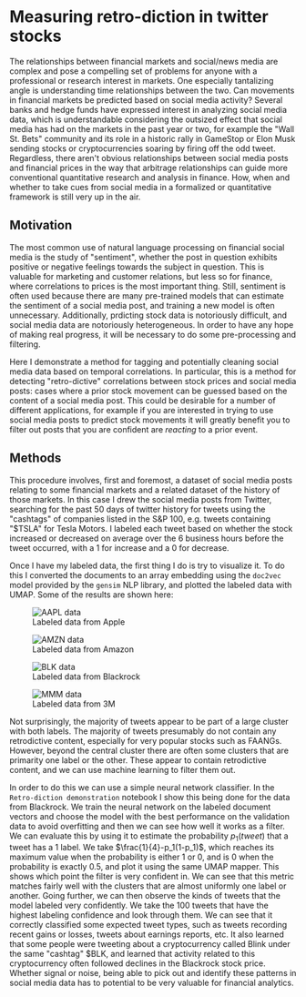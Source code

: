 # Measuring retro-diction in twitter stocks
The relationships between financial markets and social/news media are complex and pose a compelling set of problems for anyone with a professional or research interest in markets. One especially tantalizing angle is understanding time relationships between the two. Can movements in financial markets be predicted based on social media activity? Several banks and hedge funds have expressed interest in analyzing social media data, which is understandable considering the outsized effect that social media has had on the markets in the past year or two, for example the "Wall St. Bets" community and its role in a historic rally in GameStop or Elon Musk sending stocks or cryptocurrencies soaring by firing off the odd tweet. Regardless, there aren't obvious relationships between social media posts and financial prices in the way that arbitrage relationships can guide more conventional quantitative research and analysis in finance. How, when and whether to take cues from social media in a formalized or quantitative framework is still very up in the air. 
## Motivation
The most common use of natural language processing on financial social media is the study of "sentiment", whether the post in question exhibits positive or negative feelings towards the subject in question. This is valuable for marketing and customer relations, but less so for finance, where correlations to prices is the most important thing. Still, sentiment is often used because there are many pre-trained models that can estimate the sentiment of a social media post, and training a new model is often unnecessary. Additionally, prdicting stock data is notoriously difficult, and social media data are notoriously heterogeneous. In order to have any hope of making real progress, it will be necessary to do some pre-processing and filtering.

Here I demonstrate a method for tagging and potentially cleaning social media data based on temporal correlations. In particular, this is a method for detecting "retro-dictive" correlations between stock prices and social media posts: cases where a prior stock movement can be guessed based on the content of a social media post. This could be desirable for a number of different applications, for example if you are interested in trying to use social media posts to predict stock movements it will greatly benefit you to filter out posts that you are confident are _reacting_ to a prior event. 
## Methods
This procedure involves, first and foremost, a dataset of social media posts relating to some financial markets and a related dataset of the history of those markets. In this case I drew the social media posts from Twitter, searching for the past 50 days of twitter history for tweets using the "cashtags" of companies listed in the S&P 100, e.g. tweets containing "$TSLA" for Tesla Motors. I labeled each tweet based on whether the stock increased or decreased on average over the 6 business hours before the tweet occurred, with a 1 for increase and a 0 for decrease. 

Once I have my labeled data, the first thing I do is try to visualize it. To do this I converted the documents to an array embedding using the `doc2vec` model provided by the `gensim` NLP library, and plotted the labeled data with UMAP. Some of the results are shown here:

<figure>
  <img
  src="https://user-images.githubusercontent.com/45473468/139781195-91cb1421-466f-4316-a052-d777d695aad8.png"
  alt="AAPL data">
  <figcaption>Labeled data from Apple</figcaption>
</figure>


<figure>
  <img
  src="https://user-images.githubusercontent.com/45473468/139781522-d3f013e3-7292-4e70-8c24-9c23c6eb7015.png"
  alt="AMZN data">
  <figcaption>Labeled data from Amazon</figcaption>
</figure>


<figure>
  <img
  src="https://user-images.githubusercontent.com/45473468/139781585-b0722a08-7525-4258-a78c-ddd2c62eb48a.png"
  alt="BLK data">
  <figcaption>Labeled data from Blackrock</figcaption>
</figure>


<figure>
  <img
  src="https://user-images.githubusercontent.com/45473468/139781710-86444122-8d41-4c31-ae82-a2b53925dcfe.png"
  alt="MMM data">
  <figcaption>Labeled data from 3M</figcaption>
</figure>

Not surprisingly, the majority of tweets appear to be part of a large cluster with both labels. The majority of tweets presumably do not contain any retrodictive content, especially for very popular stocks such as FAANGs. However, beyond the central cluster there are often some clusters that are primarity one label or the other. These appear to contain retrodictive content, and we can use machine learning to filter them out. 

In order to do this we can use a simple neural network classifier. In the `Retro-diction demonstration` notebook I show this being done for the data from Blackrock. We train the neural network on the labeled document vectors and choose the model with the best performance on the validation data to avoid overfitting and then we can see how well it works as a filter. We can evaluate this by using it to estimate the probability $p_1(tweet)$ that a tweet has a 1 label. We take $\frac{1}{4}-p_1(1-p_1)$, which reaches its maximum value when the probability is either 1 or 0, and is 0 when the probability is exactly 0.5, and plot it using the same UMAP mapper. This shows which point the filter is very confident in. We can see that this metric matches fairly well with the clusters that are almost uniformly one label or another. Going further, we can then observe the kinds of tweets that the model labeled very confidently. We take the 100 tweets that have the highest labeling confidence and look through them. We can see that it correctly classified some expected tweet types, such as tweets recording recent gains or losses, tweets about earnings reports, etc. It also learned that some people were tweeting about a cryptocurrency called Blink under the same "cashtag" $BLK, and learned that activity related to this cryptocurrency often followed declines in the Blackrock stock price. Whether signal or noise, being able to pick out and identify these patterns in social media data has to potential to be very valuable for financial analytics.
